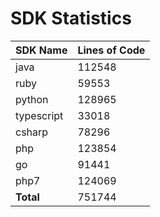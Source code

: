 # SDK Statistics

| SDK Name | Lines of Code |
| -------- | ------------- |
| java | 112548 |
| ruby | 59553 |
| python | 128965 |
| typescript | 33018 |
| csharp | 78296 |
| php | 123854 |
| go | 91441 |
| php7 | 124069 |
| **Total** | 751744 |
